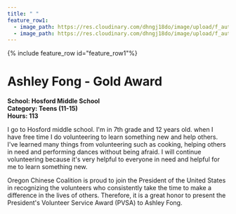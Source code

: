 ```yaml
---
title: " "
feature_row1:
  - image_path: https://res.cloudinary.com/dhngj18do/image/upload/f_auto,q_auto/v1/images/pvsa/2024_Fong_Ashley
  - image_path: https://res.cloudinary.com/dhngj18do/image/upload/f_auto,q_auto/v1/images/activities/year_2024
---
```


{% include feature_row id="feature_row1"%}

# Ashley Fong - Gold Award

**School: Hosford Middle School**  
**Category: Teens (11-15)**  
**Hours: 113**  

I go to Hosford middle school. I'm in 7th grade and 12 years old. when I have free time I do volunteering to learn something new and help others. I've learned many things from volunteering such as cooking, helping others in need and performing dances without being afraid. I will continue volunteering because it's very helpful to everyone in need and helpful for me to learn something new. 

Oregon Chinese Coalition is proud to join the President of the United States in recognizing the volunteers who consistently take the time to make a difference in the lives of others. Therefore, it is a great honor to present the President's Volunteer Service Award (PVSA) to Ashley Fong.
